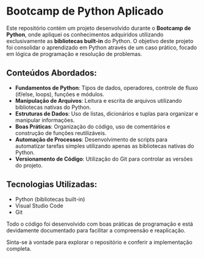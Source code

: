 # Bootcamp de Python Aplicado

Este repositório contém um projeto desenvolvido durante o **Bootcamp de Python**, onde apliquei os conhecimentos adquiridos utilizando exclusivamente as **bibliotecas built-in** do Python. O objetivo deste projeto foi consolidar o aprendizado em Python através de um caso prático, focado em lógica de programação e resolução de problemas.

## Conteúdos Abordados:
- **Fundamentos de Python**: Tipos de dados, operadores, controle de fluxo (if/else, loops), funções e módulos.
- **Manipulação de Arquivos**: Leitura e escrita de arquivos utilizando bibliotecas nativas do Python.
- **Estruturas de Dados**: Uso de listas, dicionários e tuplas para organizar e manipular informações.
- **Boas Práticas**: Organização do código, uso de comentários e construção de funções reutilizáveis.
- **Automação de Processos**: Desenvolvimento de scripts para automatizar tarefas simples utilizando apenas as bibliotecas nativas do Python.
- **Versionamento de Código**: Utilização do Git para controlar as versões do projeto.

## Tecnologias Utilizadas:
- Python (bibliotecas built-in)
- Visual Studio Code
- Git

Todo o código foi desenvolvido com boas práticas de programação e está devidamente documentado para facilitar a compreensão e reaplicação.

Sinta-se à vontade para explorar o repositório e conferir a implementação completa.
